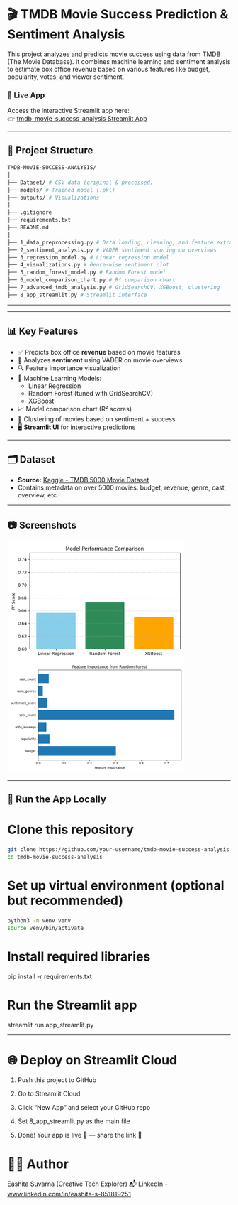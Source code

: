# 🎬 TMDB Movie Success Prediction & Sentiment Analysis

This project analyzes and predicts movie success using data from TMDB (The Movie Database). It combines machine learning and sentiment analysis to estimate box office revenue based on various features like budget, popularity, votes, and viewer sentiment.

### 🔗 Live App

Access the interactive Streamlit app here:  
👉 [tmdb-movie-success-analysis Streamlit App](https://tmdb-movie-success-analysis-3mnpyzhjdqnc3v29shhsvd.streamlit.app/)

---
## 📁 Project Structure
```bash
TMDB-MOVIE-SUCCESS-ANALYSIS/
│
├── Dataset/ # CSV data (original & processed)
├── models/ # Trained model (.pkl)
├── outputs/ # Visualizations
│
├── .gitignore
├── requirements.txt
├── README.md
│
├── 1_data_preprocessing.py # Data loading, cleaning, and feature extraction
├── 2_sentiment_analysis.py # VADER sentiment scoring on overviews
├── 3_regression_model.py # Linear regression model
├── 4_visualizations.py # Genre-wise sentiment plot
├── 5_random_forest_model.py # Random Forest model
├── 6_model_comparison_chart.py # R² comparison chart
├── 7_advanced_tmdb_analysis.py # GridSearchCV, XGBoost, clustering
├── 8_app_streamlit.py # Streamlit interface
```
---

---

## 📊 Key Features

- ✅ Predicts box office **revenue** based on movie features
- 💬 Analyzes **sentiment** using VADER on movie overviews
- 🔍 Feature importance visualization
- 🤖 Machine Learning Models:
  - Linear Regression
  - Random Forest (tuned with GridSearchCV)
  - XGBoost
- 📈 Model comparison chart (R² scores)
- 🧠 Clustering of movies based on sentiment + success
- 🖥️ **Streamlit UI** for interactive predictions

---

## 🗂 Dataset

- **Source:** [Kaggle - TMDB 5000 Movie Dataset](https://www.kaggle.com/datasets/tmdb/tmdb-movie-metadata)
- Contains metadata on over 5000 movies: budget, revenue, genre, cast, overview, etc.

---

## 📷 Screenshots

<p float="left">
  <img src="outputs/model_comparison.png" width="400"/>
  <img src="outputs/feature_importance.png" width="400"/>
</p>

---

## 🚀 Run the App Locally

# Clone this repository
```bash
git clone https://github.com/your-username/tmdb-movie-success-analysis.git
cd tmdb-movie-success-analysis
```
# Set up virtual environment (optional but recommended)
```bash
python3 -m venv venv
source venv/bin/activate
```

# Install required libraries
pip install -r requirements.txt

# Run the Streamlit app
streamlit run app_streamlit.py

---

# 🌐 Deploy on Streamlit Cloud

1. Push this project to GitHub

2. Go to Streamlit Cloud

3. Click “New App” and select your GitHub repo

4. Set 8_app_streamlit.py as the main file

5. Done! Your app is live 🚀 — share the link 🎉

# 👩‍💻 Author
Eashita Suvarna
(Creative Tech Explorer)
📬 LinkedIn - www.linkedin.com/in/eashita-s-851819251